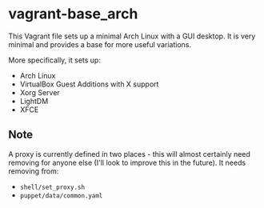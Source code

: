 # vagrant-base_arch

This Vagrant file sets up a minimal Arch Linux with a GUI desktop. It is very 
minimal and provides a base for more useful variations.

More specifically, it sets up:
* Arch Linux
* VirtualBox Guest Additions with X support
* Xorg Server
* LightDM
* XFCE

## Note ##
A proxy is currently defined in two places - this will almost certainly need 
removing for anyone else (I'll look to improve this in the future). It needs
removing from:
* `shell/set_proxy.sh`
* `puppet/data/common.yaml`